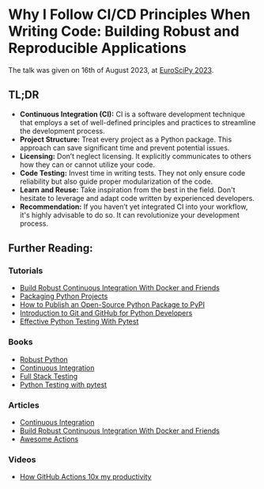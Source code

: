 # Why I Follow CI/CD Principles When Writing Code: Building Robust and Reproducible Applications

The talk was given on 16th of August 2023, at [EuroSciPy 2023](https://pretalx.com/euroscipy-2023/talk/UBT8PH/).

## TL;DR

* **Continuous Integration (CI):** CI is a software development technique that employs a set of well-defined principles
  and practices to streamline the development process.
* **Project Structure:** Treat every project as a Python package. This approach can save significant time and prevent
  potential issues.
* **Licensing:** Don’t neglect licensing. It explicitly communicates to others how they can or cannot utilize your code.
* **Code Testing:** Invest time in writing tests. They not only ensure code reliability but also guide proper
  modularization of the code.
* **Learn and Reuse:** Take inspiration from the best in the field. Don't hesitate to leverage and adapt code written by
  experienced developers.
* **Recommendation:** If you haven’t yet integrated CI into your workflow, it's highly advisable to do so. It can
  revolutionize your development process.

## Further Reading:

### Tutorials

* [Build Robust Continuous Integration With Docker and Friends](https://realpython.com/docker-continuous-integration/)
* [Packaging Python Projects](https://packaging.python.org/en/latest/tutorials/packaging-projects/)
* [How to Publish an Open-Source Python Package to PyPI](https://realpython.com/pypi-publish-python-package/)
* [Introduction to Git and GitHub for Python Developers](https://realpython.com/python-git-github-intro/)
* [Effective Python Testing With Pytest](https://realpython.com/pytest-python-testing/)

### Books

* [Robust Python](https://www.oreilly.com/library/view/robust-python/9781098100650/)
* [Continuous Integration](https://www.martinfowler.com/books/duvall.html)
* [Full Stack Testing](https://www.oreilly.com/library/view/full-stack-testing/9781098108120/)
* [Python Testing with pytest](https://pythontest.com/pytest-book/)

### Articles

* [Continuous Integration](https://martinfowler.com/articles/continuousIntegration.html)
* [Build Robust Continuous Integration With Docker and Friends](https://realpython.com/docker-continuous-integration/)
* [Awesome Actions](https://github.com/sdras/awesome-actions)

### Videos

* [How GitHub Actions 10x my productivity](https://youtu.be/yfBtjLxn_6k)
